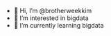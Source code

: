 - 👋 Hi, I’m @brotherweekkim
- 👀 I’m interested in bigdata
- 🌱 I’m currently learning bigdata


<!---
brotherweekkim/brotherweekkim is a ✨ special ✨ repository because its `README.md` (this file) appears on your GitHub profile.
You can click the Preview link to take a look at your changes.
--->
